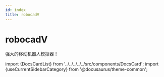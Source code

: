 ```yaml
---
id: index
title: robocadV
---
```


# robocadV

强大的移动机器人模拟器！

import {DocsCardList} from '../../../../../src/components/DocsCard';
import {useCurrentSidebarCategory} from '@docusaurus/theme-common';

<DocsCardList list={useCurrentSidebarCategory().items} />